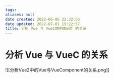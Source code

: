 ```yaml
---
tags: 
aliases: null
date created: 2022-06-06 22:32:56
date updated: 2022-07-01 19:22:57
title: 分析 Vue 与 VueCOMPONENT 的关系
---
```


# 分析 Vue 与 VueC 的关系

![[分析Vue2中的Vue与VueComponent的关系.png]]
